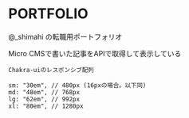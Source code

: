 # PORTFOLIO


@_shimahi の転職用ポートフォリオ

Micro CMSで書いた記事をAPIで取得して表示している


```
Chakra-uiのレスポンシブ配列

sm: "30em", // 480px (16pxの場合。以下同)
md: "48em", // 768px
lg: "62em", // 992px
xl: "80em", // 1280px
```
